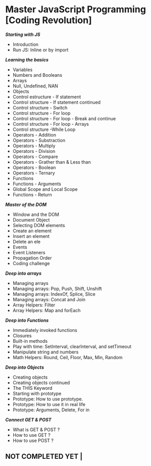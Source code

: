# Master JavaScript Programming [Coding Revolution]

***Starting with JS***

* Introduction
* Run JS: Inline or by import

***Learning the basics***

* Variables
* Numbers and Booleans
* Arrays
* Null, Undefined, NAN
* Objects  
* Control estructure - If statement
* Control structure - If statement continued
* Control structure - Switch
* Control structure - For loop
* Control structure - For loop - Break and continue
* Control structure - For loop - Arrays
* Control structure -While Loop
* Operators - Addition
* Operators - Substraction
* Operators - Multiply
* Operators - Division
* Operators - Compare
* Operators - Grather than & Less than
* Operators - Boolean
* Operators - Ternary
* Functions
* Functions - Arguments
* Global Scope and Local Scope
* Functions - Return

***Master of the DOM***

* Window and the DOM
* Document Object
* Selecting DOM elements
* Create an element
* Insert an element
* Delete an ele
* Events
* Event Listeners
* Propagation Order
* Coding challenge

***Deep into arrays***

* Managing arrays
* Managing arrays: Pop, Push, Shift, Unshift
* Managing arrays: IndexOf, Splice, Slice
* Managing arrays: Concat and Join
* Array Helpers: Filter
* Array Helpers: Map and forEach

***Deep into Functions***

* Immediately invoked functions
* Closures
* Built-in methods
* Play with time: SetInterval, clearInterval, and setTimeout
* Manipulate string and numbers
* Math Helpers: Round, Ceil, Floor, Max, Min, Random

***Deep into Objects***

* Creating objects
* Creating objects continued
* The THIS Keyword
* Starting with prototype
* Prototype: How to use prototype.
* Prototype: How to use it in real life
* Prototype: Arguments, Delete, For in

***Connect GET & POST***

* What is GET & POST ?
* How to use GET ?
* How to use POST ?


## NOT COMPLETED YET |
